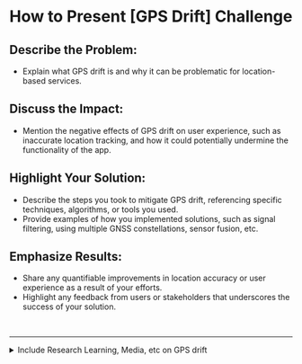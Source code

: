 
# How to Present [GPS Drift] Challenge

## Describe the Problem:

- Explain what GPS drift is and why it can be problematic for location-based services.

## Discuss the Impact:

- Mention the negative effects of GPS drift on user experience, such as inaccurate location tracking, and how it could potentially undermine the functionality of the app.

## Highlight Your Solution:

- Describe the steps you took to mitigate GPS drift, referencing specific techniques, algorithms, or tools you used.
- Provide examples of how you implemented solutions, such as signal filtering, using multiple GNSS constellations, sensor fusion, etc.

## Emphasize Results:

- Share any quantifiable improvements in location accuracy or user experience as a result of your efforts.
- Highlight any feedback from users or stakeholders that underscores the success of your solution.

<br>

---

<details>
<summary>Include Research Learning, Media, etc on GPS drift</summary>
<div markdown="1">

</div>
</details>